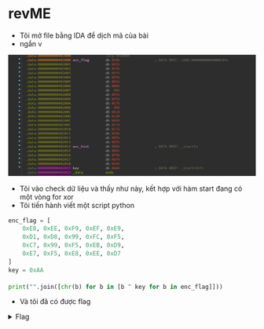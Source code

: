 # revME

- Tôi mở file bằng IDA để dịch mã của bài
- ngắn v

![scr1](./images/scr1.png)
- Tôi vào check dữ liệu và thấy như này, kết hợp với hàm start đang có một vòng for xor
- Tôi tiến hành viết một script python
``` python
enc_flag = [
    0xE8, 0xEE, 0xF9, 0xEF, 0xE9,
    0xD1, 0xD8, 0x99, 0xFC, 0xF5,
    0xC7, 0x99, 0xF5, 0xEB, 0xD9,
    0xE7, 0xF5, 0xE8, 0xEE, 0xD7
]
key = 0xAA

print("".join([chr(b) for b in [b ^ key for b in enc_flag]]))
```
- Và tôi đã có được flag


<details>
<summary style="cursor: pointer">Flag</summary>

```
BDSEC{r3V_m3_AsM_BD}
```
</details>
